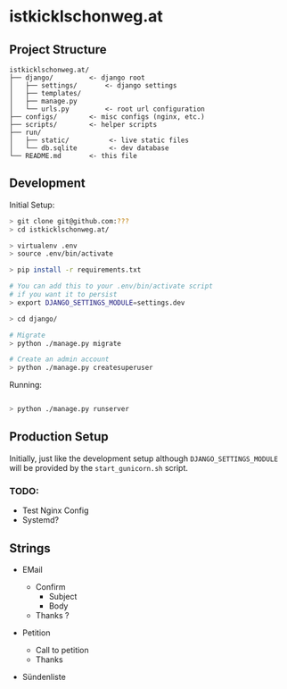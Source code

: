 # istkicklschonweg.at

## Project Structure

```
istkicklschonweg.at/
├── django/         <- django root
│   ├── settings/       <- django settings
│   ├── templates/
│   ├── manage.py
│   └── urls.py         <- root url configuration
├── configs/        <- misc configs (nginx, etc.)
├── scripts/        <- helper scripts
├── run/
│   ├── static/          <- live static files
│   └── db.sqlite        <- dev database
└── README.md       <- this file
```

## Development

Initial Setup:

```bash
> git clone git@github.com:???
> cd istkicklschonweg.at/

> virtualenv .env
> source .env/bin/activate

> pip install -r requirements.txt

# You can add this to your .env/bin/activate script
# if you want it to persist
> export DJANGO_SETTINGS_MODULE=settings.dev

> cd django/

# Migrate 
> python ./manage.py migrate

# Create an admin account
> python ./manage.py createsuperuser
```

Running:

```bash

> python ./manage.py runserver

```

## Production Setup

Initially, just like the development setup although `DJANGO_SETTINGS_MODULE` will be provided by the `start_gunicorn.sh` script.

### TODO:
 - Test Nginx Config
 - Systemd?

## Strings

- EMail
    - Confirm
        - Subject
        - Body
    - Thanks ?

- Petition
    - Call to petition
    - Thanks

- Sündenliste